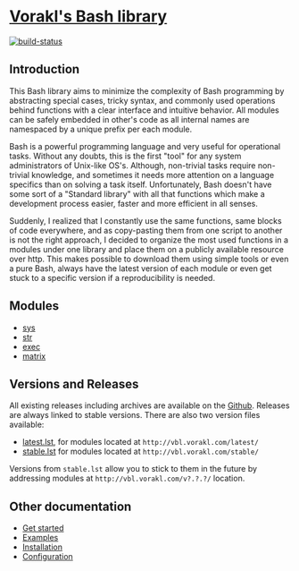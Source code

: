 # [Vorakl's Bash library](https://vbl.vorakl.com/)

[![build-status](https://travis-ci.org/vorakl/vbl.svg?branch=master)](https://travis-ci.org/vorakl/vbl)

## Introduction

This Bash library aims to minimize the complexity of Bash programming by abstracting
special cases, tricky syntax, and commonly used operations behind functions with
a clear interface and intuitive behavior. All modules can be safely embedded in
other's code as all internal names are namespaced by a unique prefix per each
module. 

Bash is a powerful programming language and very useful for operational tasks.
Without any doubts, this is the first "tool" for any system administrators of
Unix-like OS's. Although, non-trivial tasks require non-trivial knowledge, and
sometimes it needs more attention on a language specifics than on solving a task
itself. Unfortunately, Bash doesn't have some sort of a "Standard library" with
all that functions which make a development process easier, faster and more
efficient in all senses.

Suddenly, I realized that I constantly use the same functions, same blocks of
code everywhere, and as copy-pasting them from one script to another is not
the right approach, I decided to organize the most used functions in a modules
under one library and place them on a publicly available resource over http.
This makes possible to download them using simple tools or even a pure Bash,
always have the latest version of each module or even get stuck to a specific
version if a reproducibility is needed.

## Modules

* [sys](https://github.com/vorakl/bash-libs/tree/master/src.docs/content/pages/sys.rst)
* [str](https://github.com/vorakl/bash-libs/tree/master/src.docs/content/pages/str.rst)
* [exec](https://github.com/vorakl/bash-libs/tree/master/src.docs/content/pages/exec.rst)
* [matrix](https://github.com/vorakl/bash-libs/tree/master/src.docs/content/pages/matrix.rst)

## Versions and Releases

All existing releases including archives are available on 
the [Github](https://github.com/vorakl/vbl/releases). Releases are always linked
to stable versions. There are also two version files available:

* [latest.lst](http://vbl.vorakl.com/latest.lst),
  for modules located at `http://vbl.vorakl.com/latest/`
* [stable.lst](http://vbl.vorakl.com/stable.lst)
  for modules located at `http://vbl.vorakl.com/stable/`

Versions from `stable.lst` allow you to stick to them in the future by addressing
modules at `http://vbl.vorakl.com/v?.?.?/` location.


## Other documentation

* [Get started](https://github.com/vorakl/bash-libs/tree/master/src.docs/content/pages/get-started.rst)
* [Examples](https://github.com/vorakl/bash-libs/tree/master/examples)
* [Installation](https://github.com/vorakl/bash-libs/tree/master/src.docs/content/pages/installation.rst)
* [Configuration](https://github.com/vorakl/bash-libs/tree/master/src.docs/content/pages/configuration.rst)
